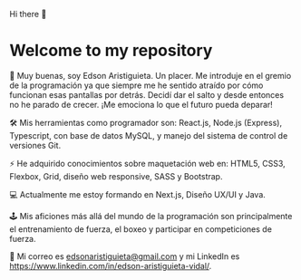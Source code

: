 Hi there 👋

<h1>Welcome to my repository </h1>

👋 Muy buenas, soy Edson Aristiguieta. Un placer. Me introduje en el gremio de la programación ya que siempre me he sentido atraído por cómo funcionan esas pantallas por detrás. Decidí dar el salto y desde entonces no he parado de crecer. ¡Me emociona lo que el futuro pueda deparar!

🛠 Mis herramientas como programador son: React.js, Node.js (Express), Typescript, con base de datos MySQL, y manejo del sistema de control de versiones Git.

⚡ He adquirido conocimientos sobre maquetación web en: HTML5, CSS3, Flexbox, Grid, diseño web responsive, SASS y Bootstrap.

💻 Actualmente me estoy formando en Next.js, Diseño UX/UI y Java.

🕹 Mis aficiones más allá del mundo de la programación son principalmente el entrenamiento de fuerza, el boxeo y participar en competiciones de fuerza.

📧 Mi correo es edsonaristiguieta@gmail.com y mi LinkedIn es https://www.linkedin.com/in/edson-aristiguieta-vidal/.


